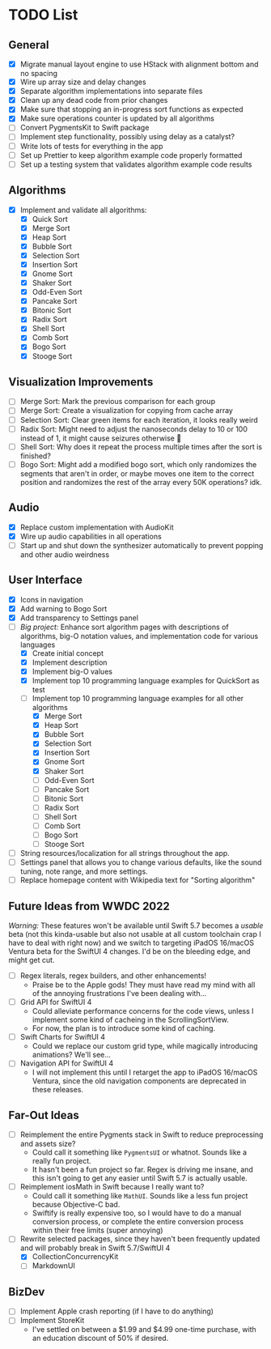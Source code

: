 # TODO List

## General

* [x] Migrate manual layout engine to use HStack with alignment bottom and no spacing
* [x] Wire up array size and delay changes
* [x] Separate algorithm implementations into separate files
* [x] Clean up any dead code from prior changes
* [x] Make sure that stopping an in-progress sort functions as expected
* [x] Make sure operations counter is updated by all algorithms
* [ ] Convert PygmentsKit to Swift package
* [ ] Implement step functionality, possibly using delay as a catalyst?
* [ ] Write lots of tests for everything in the app
* [ ] Set up Prettier to keep algorithm example code properly formatted
* [ ] Set up a testing system that validates algorithm example code results

## Algorithms

* [x] Implement and validate all algorithms:
  * [x] Quick Sort
  * [x] Merge Sort
  * [x] Heap Sort
  * [x] Bubble Sort
  * [x] Selection Sort
  * [x] Insertion Sort
  * [x] Gnome Sort
  * [x] Shaker Sort
  * [x] Odd-Even Sort
  * [x] Pancake Sort
  * [x] Bitonic Sort
  * [x] Radix Sort
  * [x] Shell Sort
  * [x] Comb Sort
  * [x] Bogo Sort
  * [x] Stooge Sort
    
## Visualization Improvements

* [ ] Merge Sort: Mark the previous comparison for each group
* [ ] Merge Sort: Create a visualization for copying from cache array
* [ ] Selection Sort: Clear green items for each iteration, it looks really weird
* [ ] Radix Sort: Might need to adjust the nanoseconds delay to 10 or 100 instead of 1, it might cause seizures otherwise 😬
* [ ] Shell Sort: Why does it repeat the process multiple times after the sort is finished?
* [ ] Bogo Sort: Might add a modified bogo sort, which only randomizes the segments that aren't in order, or maybe moves one item to the correct position and randomizes the rest of the array every 50K operations? idk.

## Audio

* [x] Replace custom implementation with AudioKit
* [x] Wire up audio capabilities in all operations
* [ ] Start up and shut down the synthesizer automatically to prevent popping and other audio weirdness

## User Interface

* [x] Icons in navigation
* [x] Add warning to Bogo Sort
* [x] Add transparency to Settings panel
* [ ] *Big project:* Enhance sort algorithm pages with descriptions of algorithms, big-O notation values, and implementation code for various languages
  * [x] Create initial concept
  * [x] Implement description
  * [x] Implement big-O values
  * [x] Implement top 10 programming language examples for QuickSort as test
  * [ ] Implement top 10 programming language examples for all other algorithms
    * [x] Merge Sort
    * [x] Heap Sort
    * [x] Bubble Sort
    * [x] Selection Sort
    * [x] Insertion Sort
    * [x] Gnome Sort
    * [x] Shaker Sort
    * [ ] Odd-Even Sort
    * [ ] Pancake Sort
    * [ ] Bitonic Sort
    * [ ] Radix Sort
    * [ ] Shell Sort
    * [ ] Comb Sort
    * [ ] Bogo Sort
    * [ ] Stooge Sort
* [ ] String resources/localization for all strings throughout the app.
* [ ] Settings panel that allows you to change various defaults, like the sound tuning, note range, and more settings.
* [ ] Replace homepage content with Wikipedia text for "Sorting algorithm"

## Future Ideas from WWDC 2022

*Warning:* These features won't be available until Swift 5.7 becomes a *usable* beta (not this kinda-usable but also not usable at all custom toolchain crap I have to deal with right now) and we switch to targeting iPadOS 16/macOS Ventura beta for the SwiftUI 4 changes. I'd be on the bleeding edge, and might get cut.

* [ ] Regex literals, regex builders, and other enhancements!
  * Praise be to the Apple gods! They must have read my mind with all of the annoying frustrations I've been dealing with...
* [ ] Grid API for SwiftUI 4
  * Could alleviate performance concerns for the code views, unless I implement some kind of cacheing in the ScrollingSortView.
  * For now, the plan is to introduce some kind of caching.
* [ ] Swift Charts for SwiftUI 4
  * Could we replace our custom grid type, while magically introducing animations? We'll see...
* [ ] Navigation API for SwiftUI 4
  * I will not implement this until I retarget the app to iPadOS 16/macOS Ventura, since the old navigation components are deprecated in these releases.

## Far-Out Ideas

* [ ] Reimplement the entire Pygments stack in Swift to reduce preprocessing and assets size?
  * Could call it something like `PygmentsUI` or whatnot. Sounds like a really fun project.
  * It hasn't been a fun project so far. Regex is driving me insane, and this isn't going to get any easier until Swift 5.7 is actually usable.
* [ ] Reimplement iosMath in Swift because I really want to?
  * Could call it something like `MathUI`. Sounds like a less fun project because Objective-C bad.
  * Swiftify is really expensive too, so I would have to do a manual conversion process, or complete the entire conversion process within their free limits (super annoying)
* [ ] Rewrite selected packages, since they haven't been frequently updated and will probably break in Swift 5.7/SwiftUI 4
  * [x] CollectionConcurrencyKit
  * [ ] MarkdownUI

## BizDev

* [ ] Implement Apple crash reporting (if I have to do anything)
* [ ] Implement StoreKit
  * I've settled on between a $1.99 and $4.99 one-time purchase, with an education discount of 50% if desired.
